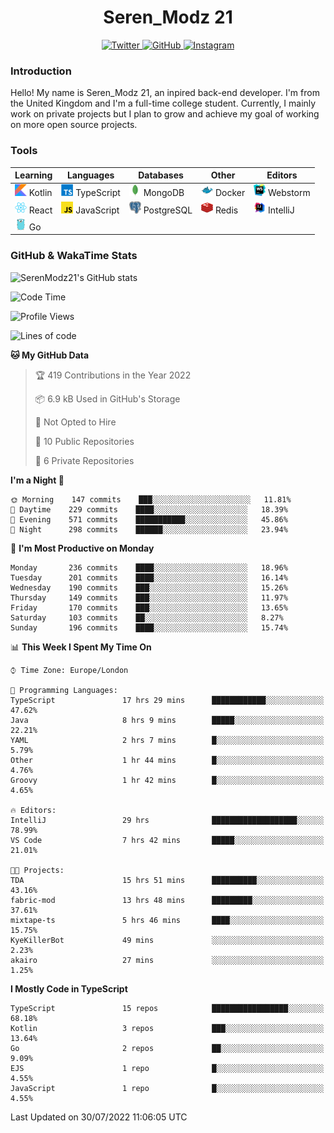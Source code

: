 <div align="center">
  <h1>Seren_Modz 21</h1>
  <a href="https://twitter.com/SerenModz21">
    <img alt="Twitter" src="https://img.shields.io/badge/twitter%20-%231DA1F2.svg?&style=for-the-badge&logo=Twitter&logoColor=white">
  </a>
  <a href="https://github.com/SerenModz21">
    <img alt="GitHub" src="https://img.shields.io/badge/github%20-%23121011.svg?&style=for-the-badge&logo=github&logoColor=white">
  </a>
  <a href="https://www.instagram.com/serenmodz21">
    <img alt="Instagram" src="https://img.shields.io/badge/instagram%20-%23E4405F.svg?&style=for-the-badge&logo=Instagram&logoColor=white">
  </a>
</div>

### Introduction

Hello! My name is Seren_Modz 21, an inpired back-end developer. I'm from the United Kingdom and I'm a full-time college student. Currently, I mainly work on private projects but I plan to grow and achieve my goal of working on more open source projects. 

### Tools

 **Learning**                                        | **Languages**                                               | **Databases**                                               | **Other**                                           | **Editors**                                                  
-----------------------------------------------------|-------------------------------------------------------------|-------------------------------------------------------------|-----------------------------------------------------|--------------------------------------------------------------
 <img width="19px" src="./assets/kotlin.svg"> Kotlin | <img width="19px" src="./assets/typescript.svg"> TypeScript | <img width="19px" src="./assets/mongodb.svg"> MongoDB       | <img width="19px" src="./assets/docker.svg"> Docker | <img width="19px" src="./assets/webstorm.svg"> Webstorm      
 <img width="19px" src="./assets/react.svg"> React   | <img width="19px" src="./assets/javascript.svg"> JavaScript | <img width="19px" src="./assets/postgresql.svg"> PostgreSQL | <img width="19px" src="./assets/redis.svg"> Redis   | <img width="19px" src="./assets/intellij-idea.svg"> IntelliJ
 <img width="19px" src="./assets/go.svg"> Go         |                                                             |                                                             |                                                     |                                                                                                               

### GitHub & WakaTime Stats

![SerenModz21's GitHub stats](https://github-readme-stats.vercel.app/api?username=SerenModz21&show_icons=true&theme=dark)

<!--START_SECTION:waka-->
![Code Time](http://img.shields.io/badge/Code%20Time-1%2C518%20hrs%2055%20mins-blue)

![Profile Views](http://img.shields.io/badge/Profile%20Views-26-blue)

![Lines of code](https://img.shields.io/badge/From%20Hello%20World%20I%27ve%20Written-16%20Thousand%20lines%20of%20code-blue)

**🐱 My GitHub Data** 

> 🏆 419 Contributions in the Year 2022
 > 
> 📦 6.9 kB Used in GitHub's Storage 
 > 
> 🚫 Not Opted to Hire
 > 
> 📜 10 Public Repositories 
 > 
> 🔑 6 Private Repositories  
 > 
**I'm a Night 🦉** 

```text
🌞 Morning    147 commits    ███░░░░░░░░░░░░░░░░░░░░░░   11.81% 
🌆 Daytime    229 commits    ████░░░░░░░░░░░░░░░░░░░░░   18.39% 
🌃 Evening    571 commits    ███████████░░░░░░░░░░░░░░   45.86% 
🌙 Night      298 commits    ██████░░░░░░░░░░░░░░░░░░░   23.94%

```
📅 **I'm Most Productive on Monday** 

```text
Monday       236 commits    ████░░░░░░░░░░░░░░░░░░░░░   18.96% 
Tuesday      201 commits    ████░░░░░░░░░░░░░░░░░░░░░   16.14% 
Wednesday    190 commits    ███░░░░░░░░░░░░░░░░░░░░░░   15.26% 
Thursday     149 commits    ███░░░░░░░░░░░░░░░░░░░░░░   11.97% 
Friday       170 commits    ███░░░░░░░░░░░░░░░░░░░░░░   13.65% 
Saturday     103 commits    ██░░░░░░░░░░░░░░░░░░░░░░░   8.27% 
Sunday       196 commits    ████░░░░░░░░░░░░░░░░░░░░░   15.74%

```


📊 **This Week I Spent My Time On** 

```text
⌚︎ Time Zone: Europe/London

💬 Programming Languages: 
TypeScript               17 hrs 29 mins      ████████████░░░░░░░░░░░░░   47.62% 
Java                     8 hrs 9 mins        █████░░░░░░░░░░░░░░░░░░░░   22.21% 
YAML                     2 hrs 7 mins        █░░░░░░░░░░░░░░░░░░░░░░░░   5.79% 
Other                    1 hr 44 mins        █░░░░░░░░░░░░░░░░░░░░░░░░   4.76% 
Groovy                   1 hr 42 mins        █░░░░░░░░░░░░░░░░░░░░░░░░   4.65%

🔥 Editors: 
IntelliJ                 29 hrs              ███████████████████░░░░░░   78.99% 
VS Code                  7 hrs 42 mins       █████░░░░░░░░░░░░░░░░░░░░   21.01%

🐱‍💻 Projects: 
TDA                      15 hrs 51 mins      ██████████░░░░░░░░░░░░░░░   43.16% 
fabric-mod               13 hrs 48 mins      █████████░░░░░░░░░░░░░░░░   37.61% 
mixtape-ts               5 hrs 46 mins       ████░░░░░░░░░░░░░░░░░░░░░   15.75% 
KyeKillerBot             49 mins             ░░░░░░░░░░░░░░░░░░░░░░░░░   2.23% 
akairo                   27 mins             ░░░░░░░░░░░░░░░░░░░░░░░░░   1.25%

```

**I Mostly Code in TypeScript** 

```text
TypeScript               15 repos            █████████████████░░░░░░░░   68.18% 
Kotlin                   3 repos             ███░░░░░░░░░░░░░░░░░░░░░░   13.64% 
Go                       2 repos             ██░░░░░░░░░░░░░░░░░░░░░░░   9.09% 
EJS                      1 repo              █░░░░░░░░░░░░░░░░░░░░░░░░   4.55% 
JavaScript               1 repo              █░░░░░░░░░░░░░░░░░░░░░░░░   4.55%

```



 Last Updated on 30/07/2022 11:06:05 UTC
<!--END_SECTION:waka-->
